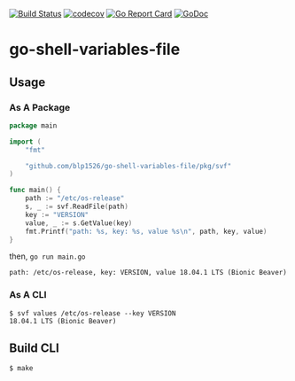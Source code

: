 [![Build Status](https://travis-ci.org/blp1526/go-shell-variables-file.svg?branch=travis)](https://travis-ci.org/blp1526/go-shell-variables-file)
[![codecov](https://codecov.io/gh/blp1526/go-shell-variables-file/branch/master/graph/badge.svg)](https://codecov.io/gh/blp1526/go-shell-variables-file)
[![Go Report Card](https://goreportcard.com/badge/github.com/blp1526/go-shell-variables-file)](https://goreportcard.com/report/github.com/blp1526/go-shell-variables-file)
[![GoDoc](https://godoc.org/github.com/blp1526/go-shell-variables-file?status.svg)](https://godoc.org/github.com/blp1526/go-shell-variables-file)

# go-shell-variables-file

## Usage

### As A Package

```go
package main

import (
	"fmt"

	"github.com/blp1526/go-shell-variables-file/pkg/svf"
)

func main() {
	path := "/etc/os-release"
	s, _ := svf.ReadFile(path)
	key := "VERSION"
	value, _ := s.GetValue(key)
	fmt.Printf("path: %s, key: %s, value %s\n", path, key, value)
}
```

then, `go run main.go`

```
path: /etc/os-release, key: VERSION, value 18.04.1 LTS (Bionic Beaver)
```

### As A CLI

```
$ svf values /etc/os-release --key VERSION
18.04.1 LTS (Bionic Beaver)
```

## Build CLI

```
$ make
```
